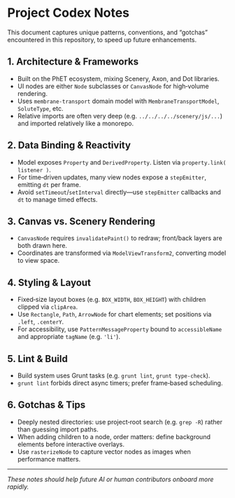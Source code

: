 <!--
  codex.md
  Notes for AI assistant on project patterns, gotchas, and unique styles
-->
# Project Codex Notes

This document captures unique patterns, conventions, and “gotchas” encountered in this repository, to speed up future enhancements.

## 1. Architecture & Frameworks
- Built on the PhET ecosystem, mixing Scenery, Axon, and Dot libraries.
- UI nodes are either `Node` subclasses or `CanvasNode` for high‑volume rendering.
- Uses `membrane-transport` domain model with `MembraneTransportModel`, `SoluteType`, etc.
- Relative imports are often very deep (e.g. `../../../../scenery/js/...`) and imported relatively like a monorepo.

## 2. Data Binding & Reactivity
- Model exposes `Property` and `DerivedProperty`. Listen via `property.link( listener )`.
- For time‑driven updates, many view nodes expose a `stepEmitter`, emitting `dt` per frame.
- Avoid `setTimeout`/`setInterval` directly—use `stepEmitter` callbacks and `dt` to manage timed effects.

## 3. Canvas vs. Scenery Rendering
- `CanvasNode` requires `invalidatePaint()` to redraw; front/back layers are both drawn here.
- Coordinates are transformed via `ModelViewTransform2`, converting model to view space.

## 4. Styling & Layout
- Fixed‑size layout boxes (e.g. `BOX_WIDTH`, `BOX_HEIGHT`) with children clipped via `clipArea`.
- Use `Rectangle`, `Path`, `ArrowNode` for chart elements; set positions via `.left`, `.centerY`.
- For accessibility, use `PatternMessageProperty` bound to `accessibleName` and appropriate `tagName` (e.g. `'li'`).

## 5. Lint & Build
- Build system uses Grunt tasks (e.g. `grunt lint`, `grunt type-check`).
- `grunt lint` forbids direct async timers; prefer frame‑based scheduling.

## 6. Gotchas & Tips
- Deeply nested directories: use project‐root search (e.g. `grep -R`) rather than guessing import paths.
- When adding children to a node, order matters: define background elements before interactive overlays.
- Use `rasterizeNode` to capture vector nodes as images when performance matters.

---
_These notes should help future AI or human contributors onboard more rapidly._